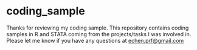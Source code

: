 # coding_sample
Thanks for reviewing my coding sample. This repository contains coding samples in R and STATA coming from the projects/tasks I was involved in. Please let me know if you have any questions at echen.prf@gmail.com
